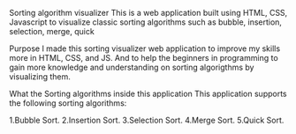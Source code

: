 Sorting algorithm visualizer
This is a web application built using HTML, CSS, Javascript to visualize classic sorting algorithms such as bubble, insertion, selection, merge, quick

Purpose
I made this sorting visualizer web application to improve my skills more in HTML, CSS, and JS. And to help the beginners in programming to gain more knowledge and understanding on sorting algorigthms by visualizing them.

What the Sorting algorithms inside this application
This application supports the following sorting algorithms:

1.Bubble Sort.
2.Insertion Sort.
3.Selection Sort.
4.Merge Sort.
5.Quick Sort.
